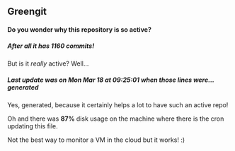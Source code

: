 ## Greengit

#### Do you wonder why this repository is so active?

##### After all it has 1160 commits!

But is it *really* active? Well...

##### Last update was on Mon Mar 18 at 09:25:01 when those lines were... generated

Yes, generated, because it certainly helps a lot to have such an active repo!

Oh and there was **87%** disk usage on the machine
where there is the cron updating this file.

Not the best way to monitor a VM in the cloud but it works! :)
